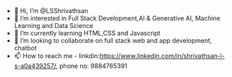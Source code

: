 - 👋 Hi, I’m @LSShrivathsan
- 👀 I’m interested in Full Stack Development,AI & Generative AI, Machine Learning and Data Science
- 🌱 I’m currently learning HTML,CSS and Javascript
- 💞️ I’m looking to collaborate on full stack web and app development, chatbot
- 📫 How to reach me - linkdin:https://www.linkedin.com/in/shrivathsan-l-s-a0a439257/, phone no: 9884765391

<!---
LSShrivathsan/LSShrivathsan is a ✨ special ✨ repository because its `README.md` (this file) appears on your GitHub profile.
You can click the Preview link to take a look at your changes.
--->
